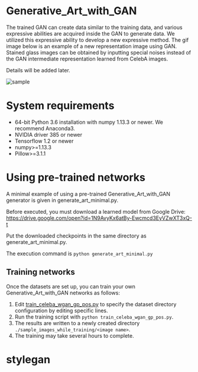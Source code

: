 # Generative_Art_with_GAN
The trained GAN can create data similar to the training data, and various expressive abilities are acquired inside the GAN to generate data. We utilized this expressive ability to develop a new expressive method.
The gif image below is an example of a new representation image using GAN. Stained glass images can be obtained by inputting special noises instead of the GAN intermediate representation learned from CelebA images.

Details will be added later.

![sample](https://raw.githubusercontent.com/wiki/friku/Generative_Art_with_GAN/example.gif)



# System requirements

- 64-bit Python 3.6 installation with numpy 1.13.3 or newer. We recommend  Anaconda3.
- NVIDIA driver 385 or newer
- Tensorflow 1.2 or newer
- numpy>=1.13.3
- Pillow>=3.1.1

# Using pre-trained networks

A minimal example of using a pre-trained Generative_Art_with_GAN generator is given in generate_art_minimal.py.

Before executed, you must download a learned model from Google Drive:
https://drive.google.com/open?id=1N9AvyKx6atBy-Ewcmcd3EyVZwXT3xQ-t

Put the downloaded checkpoints in the same directory as generate_art_minimal.py.

The execution command is `python generate_art_minimal.py`

## Training networks

Once the datasets are set up, you can train your own Generative_Art_with_GAN networks as follows:

1. Edit [train_celeba_wgan_gp_pos.py](./train_celeba_wgan_gp_pos.py) to specify the dataset directory configuration by  editing specific lines.
2. Run the training script with `python train_celeba_wgan_gp_pos.py`.
3. The results are written to a newly created directory `./sample_images_while_training/<image name>`.
4. The training may take several hours to complete.





# stylegan
